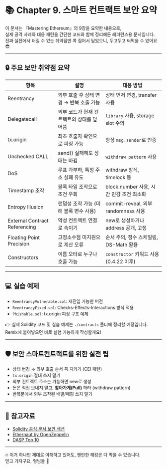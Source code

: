 # 📚 Chapter 9. 스마트 컨트랙트 보안 요약

이 문서는 『Mastering Ethereum』의 9장을 요약한 내용으로,  
실제 공격 사례와 대응 패턴을 간단한 코드와 함께 정리해둔 레퍼런스용 문서입니다.  
진짜 실전에서 터질 수 있는 취약점만 콕 집어서 담았으니, 두고두고 써먹을 수 있어요 😎

---

## 🔒 주요 보안 취약점 요약

| 항목 | 설명 | 대응 방법 |
|------|------|-----------|
| Reentrancy | 외부 호출 후 상태 변경 → 반복 호출 가능 | 상태 먼저 변경, transfer 사용 |
| Delegatecall | 외부 코드가 현재 컨트랙트의 상태를 덮어씀 | `library` 사용, storage slot 주의 |
| tx.origin | 최초 호출자 확인으로 피싱 가능 | 항상 `msg.sender`로 인증 |
| Unchecked CALL | send() 실패해도 상태는 바뀜 | `withdraw pattern` 사용 |
| DoS | 루프 과부하, 특정 주소 실패 유도 | withdraw 방식, timelock 등 |
| Timestamp 조작 | 블록 타임 조작으로 조건 우회 | block.number 사용, 시간 민감 조건 최소화 |
| Entropy Illusion | 랜덤성 조작 가능 (미래 블록 변수 사용) | commit-reveal, 외부 randomness 사용 |
| External Contract Referencing | 악성 컨트랙트 연결로 속이기 | new로 생성하거나 address 공개, 고정 |
| Floating Point Precision | 고정소수점 미지원으로 계산 오류 | 순서 주의, 정수 스케일링, DS-Math 활용 |
| Constructors | 이름 오타로 누구나 호출 가능 | `constructor` 키워드 사용 (0.4.22 이후) |

---

## 💻 실습 예제

- `ReentrancyVulnerable.sol`: 재진입 가능한 버전
- `ReentrancyFixed.sol`: Checks-Effects-Interactions 방식 적용
- `Phishable.sol`: tx.origin 피싱 구조 예제

👉 실제 Solidity 코드 및 실습 예제는 `./contracts` 폴더에 정리할 예정입니다.  
Remix에 붙여넣으면 바로 실험 가능하게 작성할게요!

---

## 🛡️ 보안 스마트컨트랙트를 위한 실전 팁

- 상태 변경 → 외부 호출 순서 꼭 지키기 (CEI 패턴)
- `tx.origin` 절대 쓰지 말기
- 외부 컨트랙트 주소는 가능하면 new로 생성
- 돈은 직접 보내지 말고, **찾아가게(Pull)** 하라 (withdraw pattern)
- 반복문에서 외부 조작된 배열/매핑 쓰지 말기

---

## 🧠 참고자료

- [Solidity 공식 문서 보안 섹션](https://docs.soliditylang.org/en/latest/security-considerations.html)
- [Ethernaut by OpenZeppelin](https://ethernaut.openzeppelin.com/)
- [DASP Top 10](https://consensys.github.io/smart-contract-best-practices/known_attacks/)

---

🔥 이거 하나만 제대로 이해하고 있어도, 왠만한 해킹은 다 막을 수 있습니다.  
믿고 가자구요, 형님들 💪